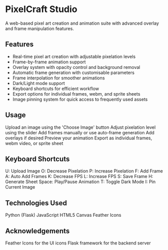 # PixelCraft Studio

A web-based pixel art creation and animation suite with advanced overlay and frame manipulation features.


## Features

- Real-time pixel art creation with adjustable pixelation levels
- Frame-by-frame animation support
- Overlay system with opacity control and background removal
- Automatic frame generation with customisable parameters
- Frame interpolation for smoother animations
- Dark/Light mode support
- Keyboard shortcuts for efficient workflow
- Export options for individual frames, webm, and sprite sheets
- Image pinning system for quick access to frequently used assets

## Usage

Upload an image using the 'Choose Image' button
Adjust pixelation level using the slider
Add frames manually or use auto-frame generation
Add overlays if desired
Preview your animation
Export as individual frames, webm video, or sprite sheet

## Keyboard Shortcuts

U: Upload Image
O: Decrease Pixelation
P: Increase Pixelation
F: Add Frame
A: Auto Add Frames
K: Decrease FPS
L: Increase FPS
S: Save Frame
H: Generate Sheet
Space: Play/Pause Animation
T: Toggle Dark Mode
I: Pin Current Image

## Technologies Used

Python (Flask)
JavaScript
HTML5 Canvas
Feather Icons

## Acknowledgements

Feather Icons for the UI icons
Flask framework for the backend server

